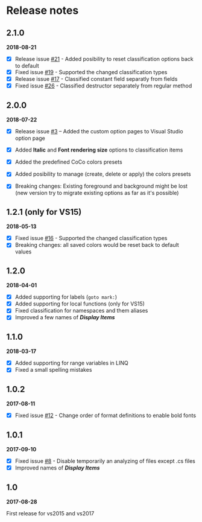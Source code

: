 # Release notes

## 2.1.0

**2018-08-21**

- [x] Release issue [#21](https://github.com/GeorgeAlexandria/CoCo/issues/21) - Added posibility to reset classification options back to default
- [x] Fixed issue [#19](https://github.com/GeorgeAlexandria/CoCo/issues/19) - Supported the changed classification types
- [x] Release issue [#17](https://github.com/GeorgeAlexandria/CoCo/issues/17) - Classified constant field separatly from fields 
- [x] Fixed issue [#26](https://github.com/GeorgeAlexandria/CoCo/issues/26) - Classified destructor separately from regular method

## 2.0.0

**2018-07-22**

- [x] Release issue [#3](https://github.com/GeorgeAlexandria/CoCo/issues/3) – Added the custom option pages to Visual Studio option page
- [x] Added **Italic** and **Font rendering size** options to classification items
- [x] Added the predefined CoCo colors presets
- [x] Added posibility to manage (create, delete or apply) the colors presets 
- [x] Breaking changes: Existing foreground and background might be lost (new version try to migrate existing options as far as it's possible)


## 1.2.1 (only for VS15)

**2018-05-13**

- [x] Fixed issue [#16](https://github.com/GeorgeAlexandria/CoCo/issues/16) - Supported the changed classification types 
- [x] Breaking changes: all saved colors would be reset back to default values

## 1.2.0

**2018-04-01**

- [x] Added supporting for labels (`goto mark:`)
- [x] Added supporting for local functions (only for VS15)
- [x] Fixed classification for namespaces and them aliases 
- [x] Improved a few names of ***Display Items*** 

## 1.1.0

**2018-03-17**

- [x] Added supporting for range variables in LINQ
- [x] Fixed a small spelling mistakes 

## 1.0.2

**2017-08-11**

 - [x] Fixed issue [#12](https://github.com/GeorgeAlexandria/CoCo/issues/12) - Change order of format definitions to enable bold fonts   

## 1.0.1

**2017-09-10**

- [x] Fixed issue [#8](https://github.com/GeorgeAlexandria/CoCo/issues/8) - Disable temporarily an analyzing of files except .cs files 
- [x] Improved names of ***Display Items***

## 1.0

**2017-08-28**

First release for vs2015 and vs2017
